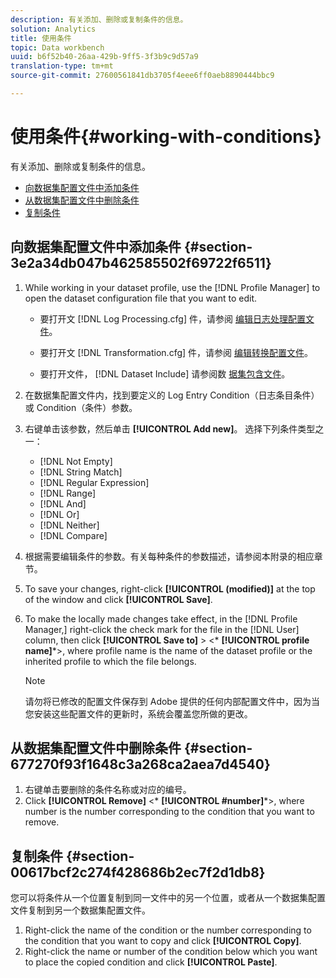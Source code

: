 ```yaml
---
description: 有关添加、删除或复制条件的信息。
solution: Analytics
title: 使用条件
topic: Data workbench
uuid: b6f52b40-26aa-429b-9ff5-3f3b9c9d57a9
translation-type: tm+mt
source-git-commit: 27600561841db3705f4eee6ff0aeb8890444bbc9

---
```



# 使用条件{#working-with-conditions}

有关添加、删除或复制条件的信息。

* [向数据集配置文件中添加条件](../../../home/c-dataset-const-proc/c-conditions/c-work-cond.md#section-3e2a34db047b462585502f69722f6511)
* [从数据集配置文件中删除条件](../../../home/c-dataset-const-proc/c-conditions/c-work-cond.md#section-677270f93f1648c3a268ca2aea7d4540)
* [复制条件](../../../home/c-dataset-const-proc/c-conditions/c-work-cond.md#section-00617bcf2c274f428686b2ec7f2d1db8)

## 向数据集配置文件中添加条件 {#section-3e2a34db047b462585502f69722f6511}

1. While working in your dataset profile, use the [!DNL Profile Manager] to open the dataset configuration file that you want to edit.

   * 要打开文 [!DNL Log Processing.cfg] 件，请参阅 [编辑日志处理配置文件](../../../home/c-dataset-const-proc/c-log-proc-config-file/t-edit-log-proc-config-file.md#task-6a2fa1b735cb4eefad730f0a3a7858e5)。

   * 要打开文 [!DNL Transformation.cfg] 件，请参阅 [编辑转换配置文件](../../../home/c-dataset-const-proc/c-trans-config-file/t-edit-trans-config-file.md#task-cfef4142c1bf4437a669d1fdc75cabbc)。

   * 要打开文件， [!DNL Dataset Include] 请参阅数 [据集包含文件](../../../home/c-dataset-const-proc/c-dataset-inc-files/c-abt-dataset-inc-files.md)。

1. 在数据集配置文件内，找到要定义的 Log Entry Condition（日志条目条件）或 Condition（条件）参数。
1. 右键单击该参数，然后单击 **[!UICONTROL Add new]**。 选择下列条件类型之一：

   * [!DNL Not Empty]
   * [!DNL String Match]
   * [!DNL Regular Expression]
   * [!DNL Range]
   * [!DNL And]
   * [!DNL Or]
   * [!DNL Neither]
   * [!DNL Compare]

1. 根据需要编辑条件的参数。有关每种条件的参数描述，请参阅本附录的相应章节。
1. To save your changes, right-click **[!UICONTROL (modified)]** at the top of the window and click **[!UICONTROL Save]**.

1. To make the locally made changes take effect, in the [!DNL Profile Manager,] right-click the check mark for the file in the [!DNL User] column, then click **[!UICONTROL Save to]** > &lt;* **[!UICONTROL profile name]***>, where profile name is the name of the dataset profile or the inherited profile to which the file belongs.

   >[!NOTE]
   >
   >请勿将已修改的配置文件保存到 Adobe 提供的任何内部配置文件中，因为当您安装这些配置文件的更新时，系统会覆盖您所做的更改。

## 从数据集配置文件中删除条件 {#section-677270f93f1648c3a268ca2aea7d4540}

1. 右键单击要删除的条件名称或对应的编号。
1. Click **[!UICONTROL Remove]** &lt;* **[!UICONTROL #number]***>, where number is the number corresponding to the condition that you want to remove.

## 复制条件 {#section-00617bcf2c274f428686b2ec7f2d1db8}

您可以将条件从一个位置复制到同一文件中的另一个位置，或者从一个数据集配置文件复制到另一个数据集配置文件。

1. Right-click the name of the condition or the number corresponding to the condition that you want to copy and click **[!UICONTROL Copy]**.
1. Right-click the name or number of the condition below which you want to place the copied condition and click **[!UICONTROL Paste]**.

